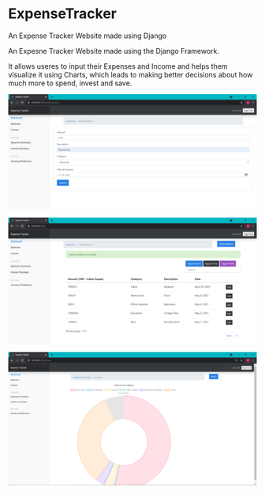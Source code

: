 # ExpenseTracker
An Expense Tracker Website made using Django

An Expesne Tracker Website made using the Django Framework.

It allows useres to input their Expenses and Income and helps them visualize it using Charts, 
which leads to making better decisions about how much more to spend, invest and save. 

![ss2](https://github.com/priyaankparekh/ExpenseTracker/blob/main/screenshots/ss2.png)

![ss3](https://github.com/priyaankparekh/ExpenseTracker/blob/main/screenshots/ss3.png)

![ss4](https://github.com/priyaankparekh/ExpenseTracker/blob/main/screenshots/ss4.png)
